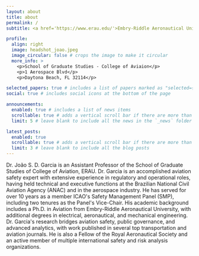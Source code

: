 ```yaml
---
layout: about
title: about
permalink: /
subtitle: <a href='https://www.erau.edu/'>Embry-Riddle Aeronautical University</a>. Address. Contacts. Motto. Etc.

profile:
  align: right
  image: headshot_joao.jpeg
  image_circular: false # crops the image to make it circular
  more_info: >
    <p>School of Graduate Studies - College of Aviaion</p>
    <p>1 Aerospace Blvd</p>
    <p>Daytona Beach, FL 32114</p>

selected_papers: true # includes a list of papers marked as "selected={true}"
social: true # includes social icons at the bottom of the page

announcements:
  enabled: true # includes a list of news items
  scrollable: true # adds a vertical scroll bar if there are more than 3 news items
  limit: 5 # leave blank to include all the news in the `_news` folder

latest_posts:
  enabled: true
  scrollable: true # adds a vertical scroll bar if there are more than 3 new posts items
  limit: 3 # leave blank to include all the blog posts
---
```


Dr. João S. D. Garcia is an Assistant Professor of the School of Graduate Studies of College of Aviation, ERAU. Dr. Garcia is an accomplished aviation safety expert with extensive experience in regulatory and operational roles, having held technical and executive functions at the Brazilian National Civil Aviation Agency (ANAC) and in the aerospace industry. He has served for over 10 years as a member ICAO's Safety Management Panel (SMP), including two tenures as the Panel's Vice-Chair. His academic background includes a Ph.D. in Aviation from Embry-Riddle Aeronautical University, with additional degrees in electrical, aeronautical, and mechanical engineering. Dr. Garcia's research bridges aviation safety, public governance, and advanced analytics, with work published in several top transportation and aviation journals. He is also a Fellow of the Royal Aeronautical Society and an active member of multiple international safety and risk analysis organizations.
